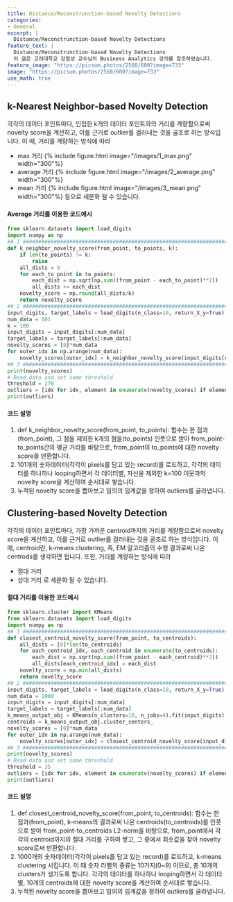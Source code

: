 ```yaml
---
title: Distance/Reconstrunction-based Novelty Detections
categories:
- General
excerpt: |
  Distance/Reconstrunction-based Novelty Detections
feature_text: |
  Distance/Reconstrunction-based Novelty Detections
  이 글은 고려대학교 강필성 교수님의 Business Analytics 강의를 참조하였습니다.
feature_image: "https://picsum.photos/2560/600?image=733"
image: "https://picsum.photos/2560/600?image=733"
use_math: true
---
```






<h2> k-Nearest Neighbor-based Novelty Detection </h2>

각각의 데이터 포인트마다, 인접한 k개의 데이터 포인트와의 거리를 계량함으로써 novelty score을 계산하고, 이를 근거로 outlier를 걸러내는 것을 골조로 하는 방식입니다. 이 때, 거리를 계량하는 방식에 따라
* max 거리
{% include figure.html image="/images/1_max.png" width="300"%}
* average 거리
{% include figure.html image="/images/2_average.png" width="300"%}
* mean 거리
{% include figure.html image="/images/3_mean.png" width="300"%}
등으로 세분화 될 수 있습니다.



<h4> Average 거리를 이용한 코드예시 </h4>

```python
from sklearn.datasets import load_digits
import numpy as np
## 1 ############################################################################################
def k_neighbor_novelty_score(from_point, to_points, k):
    if len(to_points) != k:
        raise
    all_dists = 0
    for each_to_point in to_points:
        each_dist = np.sqrt(np.sum((from_point - each_to_point)**2))
        all_dists += each_dist
    novelty_score = np.round(all_dists/k)
    return novelty_score
## 2 ############################################################################################
input_digits, target_labels = load_digits(n_class=10, return_X_y=True)
num_data = 101
k = 100
input_digits = input_digits[:num_data]
target_labels = target_labels[:num_data]
novelty_scores = [0]*num_data
for outer_idx in np.arange(num_data):
    novelty_scores[outer_idx] = k_neighbor_novelty_score(input_digits[outer_idx], [element for inner_idx, element in enumerate(input_digits) if inner_idx != outer_idx], k)
## 3 ############################################################################################
print(novelty_scores)
# Read data and set some threshold
threshold = 270
outliers = [idx for idx, element in enumerate(novelty_scores) if element > threshold]
print(outliers)
```



<h4> 코드 설명 </h4>

1. def k_neighbor_novelty_score(from_point, to_points):
함수는 한 점과(from_point), 그 점을 제외한 k개의 점을(to_points) 인풋으로 받아
from_point-to_points간의 평균 거리를 바탕으로, from_point의 to_points에 대한 novelty score을 반환합니다.
2. 101개의 숫자데이터(각각이 pixels를 담고 있는 record)를 로드하고, 각각의 데이터를 하나하나 looping하면서 각 데이터별, 자신을 제외한 k=100 이웃과의 novelty score을 계산하여 순서대로 쌓습니다.
3. 누적된 novelty score을 뽑아보고 임의의 임계값을 정하여 outliers를 골라냅니다.





<h2> Clustering-based Novelty Detection </h2>

각각의 데이터 포인트마다, 가장 가까운 centroid까지의 거리를 계량함으로써 novelty score을 계산하고, 이를 근거로 outlier를 걸러내는 것을 골조로 하는 방식입니다.
이 때, centroid란, k-means clustering, 즉, EM 알고리즘의 수행 결과로써 나온 centrods를 생각하면 됩니다.
또한, 거리를 계량하는 방식에 따라
* 절대 거리
* 상대 거리
로 세분화 될 수 있습니다.



<h4> 절대 거리를 이용한 코드예시 </h4>

```python
from sklearn.cluster import KMeans
from sklearn.datasets import load_digits
import numpy as np
## 1 ############################################################################################
def closest_centroid_novelty_score(from_point, to_centroids):
    all_dists = [0]*len(to_centroids)
    for each_centroid_idx, each_centroid in enumerate(to_centroids):
        each_dist = np.sqrt(np.sum((from_point - each_centroid)**2))
        all_dists[each_centroid_idx] = each_dist
    novelty_score = np.min(all_dists)
    return novelty_score
## 2 ############################################################################################
input_digits, target_labels = load_digits(n_class=10, return_X_y=True)
num_data = 1000
input_digits = input_digits[:num_data]
target_labels = target_labels[:num_data]
k_means_output_obj = KMeans(n_clusters=10, n_jobs=4).fit(input_digits)
centroids = k_means_output_obj.cluster_centers_
novelty_scores = [0]*num_data
for outer_idx in np.arange(num_data):
    novelty_scores[outer_idx] = closest_centroid_novelty_score(input_digits[outer_idx], centroids)
## 3 ############################################################################################
print(novelty_scores)
# Read data and set some threshold
threshold = 35
outliers = [idx for idx, element in enumerate(novelty_scores) if element > threshold]
print(outliers)
```



<h4> 코드 설명 </h4>

1. def closest_centroid_novelty_score(from_point, to_centroids):
함수는 한 점과(from_point), k-means의 결과로써 나온 centroids(to_centroids)를 인풋으로 받아
from_point-to_centroids L2-norm을 바탕으로, from_point에서 각각의 centroid까지의 절대 거리를 구하여 쌓고, 그 중에서 최솟값을 찾아 novelty score로써 반환합니다.
2. 1000개의 숫자데이터(각각이 pixels를 담고 있는 record)를 로드하고, k-means clustering 시킵니다. 이 떄 숫자 라벨의 종류는 10가지(0~9) 이므로, 총 10개의 clusters가 생기도록 합니다.
각각의 데이터를 하나하나 looping하면서 각 데이터별, 10개의 centroids에 대한 novelty score을 계산하여 순서대로 쌓습니다.
3. 누적된 novelty score을 뽑아보고 임의의 임계값을 정하여 outliers를 골라냅니다.
